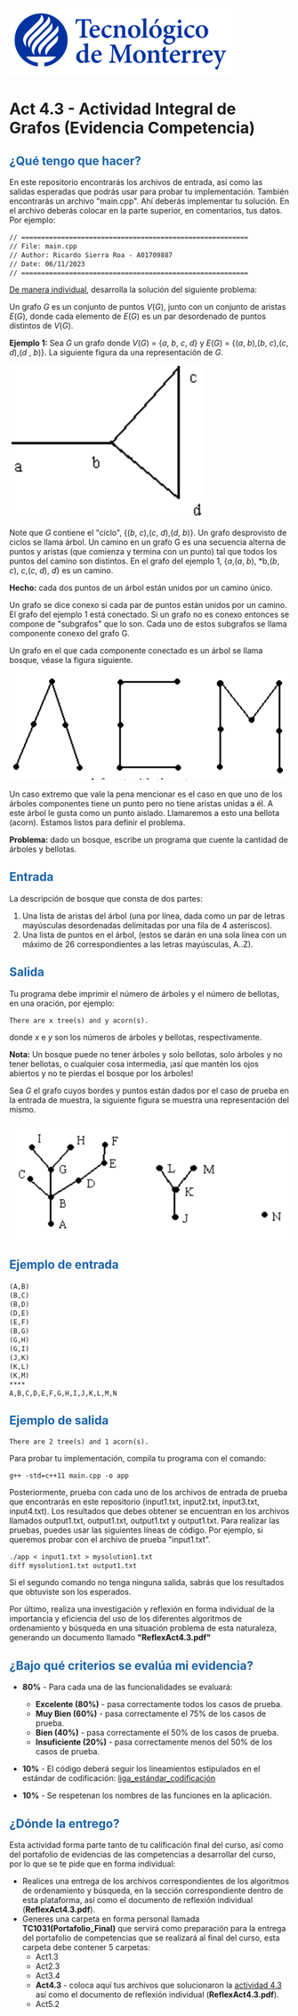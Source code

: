 ![Tec de Monterrey](images/logotecmty.png)
# Act 4.3 - Actividad Integral de Grafos (Evidencia Competencia)

## <span style="color: rgb(26, 99, 169);">¿Qué tengo que hacer?</span>
En este repositorio encontrarás los archivos de entrada, así como las salidas esperadas que podrás usar para probar tu implementación. También encontrarás un archivo "main.cpp". Ahí deberás implementar tu solución. En el archivo deberás colocar en la parte superior, en comentarios, tus datos. Por ejemplo:
```
// =========================================================
// File: main.cpp
// Author: Ricardo Sierra Roa - A01709887
// Date: 06/11/2023
// =========================================================
```
<span style="text-decoration: underline;">De manera individual</span>, desarrolla la solución del siguiente problema:

Un grafo *G* es un conjunto de puntos *V*(*G*), junto con un conjunto de aristas *E*(*G*), donde cada elemento de *E*(*G*) es un par desordenado de puntos distintos de *V*(*G*).

**Ejemplo 1:** Sea *G* un grafo donde *V*(*G*) = {*a*, *b*, *c*, *d*} y *E*(*G*) = {(*a*, *b*),(*b*, *c*),(*c*, *d*),(*d* , *b*)}. La siguiente figura da una representación de *G*.

![Una representación del grafo *G*](images/image01.png)

Note que *G* contiene el "ciclo", {(*b*, *c*),(*c*, *d*),(*d*, *b*)}. Un grafo desprovisto de ciclos se llama árbol. Un camino en un grafo G es una secuencia alterna de puntos y aristas (que comienza y termina con un punto) tal que todos los puntos del camino son distintos. En el grafo del ejemplo 1, {*a*,(*a*, *b*), *b,(*b*, *c*), *c*,(*c*, *d*), *d*} es un camino.

**Hecho:** cada dos puntos de un árbol están unidos por un camino único.

Un grafo se dice conexo si cada par de puntos están unidos por un camino. El grafo del ejemplo 1 está conectado. Si un grafo no es conexo entonces se compone de "subgrafos" que lo son. Cada uno de estos subgrafos se llama componente conexo del grafo G.

Un grafo en el que cada componente conectado es un árbol se llama bosque, véase la figura siguiente.

![Un bosque con tres árboles](images/image02.png)

Un caso extremo que vale la pena mencionar es el caso en que uno de los árboles componentes tiene un punto pero no tiene aristas unidas a él. A este árbol le gusta como un punto aislado. Llamaremos a esto una bellota (acorn). Estamos listos para definir el problema.

**Problema:** dado un bosque, escribe un programa que cuente la cantidad de árboles y bellotas.

## <span style="color: rgb(26, 99, 169);">**Entrada**</span>
La descripción de bosque que consta de dos partes:
1. Una lista de aristas del árbol (una por línea, dada como un par de letras mayúsculas desordenadas delimitadas por una fila de 4 asteriscos).
2. Una lista de puntos en el árbol, (estos se darán en una sola línea con un máximo de 26 correspondientes a las letras mayúsculas, A..Z).

## <span style="color: rgb(26, 99, 169);">**Salida**</span>
Tu programa debe imprimir el número de árboles y el número de bellotas, en una oración, por ejemplo:

```
There are x tree(s) and y acorn(s).
```

donde *x* e *y* son los números de árboles y bellotas, respectivamente.

**Nota:** Un bosque puede no tener árboles y solo bellotas, solo árboles y no tener bellotas, o cualquier cosa intermedia, ¡así que mantén los ojos abiertos y no te pierdas el bosque por los árboles!

Sea *G* el grafo cuyos bordes y puntos están dados por el caso de prueba en la entrada de muestra, la siguiente figura se muestra una representación del mismo.

![Representación gráfica del caso de prueba](images/image03.png)

## <span style="color: rgb(26, 99, 169);">**Ejemplo de entrada**</span>
```
(A,B)
(B,C)
(B,D)
(D,E)
(E,F)
(B,G)
(G,H)
(G,I)
(J,K)
(K,L)
(K,M)
****
A,B,C,D,E,F,G,H,I,J,K,L,M,N
```

## <span style="color: rgb(26, 99, 169);">**Ejemplo de salida**</span>
```
There are 2 tree(s) and 1 acorn(s).
```

Para probar tu implementación, compila tu programa con el comando:
```
g++ -std=c++11 main.cpp -o app
```
Posteriormente, prueba con cada uno de los archivos de entrada de prueba que encontrarás en este repositorio (input1.txt, input2.txt, input3.txt, input4.txt). Los resultados que debes obtener se encuentran en los archivos llamados output1.txt, output1.txt, output1.txt y output1.txt. Para realizar las pruebas, puedes usar las siguientes líneas de código. Por ejemplo, si queremos probar con el archivo de prueba "input1.txt".
```
./app < input1.txt > mysolution1.txt
diff mysolution1.txt output1.txt
```
Si el segundo comando no tenga ninguna salida, sabrás que los resultados que obtuviste son los esperados. 

Por último, realiza una investigación y reflexión en forma individual de la importancia y eficiencia del uso de los diferentes algoritmos de ordenamiento y búsqueda en una situación problema de esta naturaleza, generando un documento llamado **"ReflexAct4.3.pdf"**

## <span style="color: rgb(26, 99, 169);">**¿Bajo qué criterios se evalúa mi evidencia?**</span>

- **80%** - Para cada una de las funcionalidades se evaluará:

    - **Excelente (80%)** - pasa correctamente todos los casos de prueba.
    - **Muy Bien (60%)** - pasa correctamente el 75% de los casos de prueba.
    - **Bien (40%)** - pasa correctamente el 50% de los casos de prueba.
    - **Insuficiente (20%)** - pasa correctamente menos del 50% de los casos de prueba.


- **10%** - El código deberá seguir los lineamientos estipulados en el estándar de codificación: <span class="instructure_file_holder link_holder">[liga_estándar_codificación](estandar.pdf)</span>
- **10%** - Se respetenan los nombres de las funciones en la aplicación.

## <span style="color: rgb(26, 99, 169);">**¿Dónde la entrego?**</span>
Esta actividad forma parte tanto de tu calificación final del curso, así como del portafolio de evidencias de las competencias a desarrollar del curso, por lo que se te pide que en forma individual:
* Realices una entrega de  los archivos correspondientes de los algoritmos de ordenamiento y búsqueda, en la sección correspondiente dentro de esta plataforma, así como el documento de reflexión individual (**ReflexAct4.3.pdf**).
* Generes una carpeta en forma personal llamada **TC1031(Portafolio_Final)** que servirá como preparación para la entrega del portafolio de competencias que se realizará al final del curso, esta carpeta debe contener 5 carpetas:
    * Act1.3 
    * Act2.3
    * Act3.4
    * **Act4.3** - coloca aquí tus archivos que solucionaron la <span style="text-decoration: underline;">actividad 4.3</span> así como el documento de reflexión individual (**ReflexAct4.3.pdf**).
    * Act5.2
